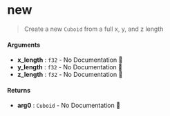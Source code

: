 # new

>  Create a new `Cuboid` from a full x, y, and z length

#### Arguments

- **x\_length** : `f32` \- No Documentation 🚧
- **y\_length** : `f32` \- No Documentation 🚧
- **z\_length** : `f32` \- No Documentation 🚧

#### Returns

- **arg0** : `Cuboid` \- No Documentation 🚧